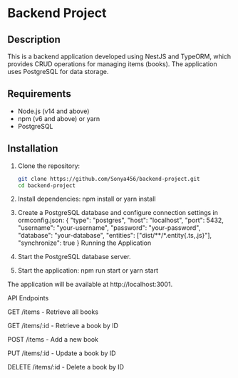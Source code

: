 # Backend Project

## Description

This is a backend application developed using NestJS and TypeORM, which provides CRUD operations for managing items (books). The application uses PostgreSQL for data storage.

## Requirements

- Node.js (v14 and above)
- npm (v6 and above) or yarn
- PostgreSQL

## Installation

1. Clone the repository:
   ```bash
   git clone https://github.com/Sonya456/backend-project.git
   cd backend-project

2. Install dependencies:
   npm install
   or 
   yarn install

3. Create a PostgreSQL database and configure connection settings in ormconfig.json:
   {
     "type": "postgres",
     "host": "localhost",
     "port": 5432,
     "username": "your-username",
     "password": "your-password",
     "database": "your-database",
     "entities": ["dist/**/*.entity{.ts,.js}"],
     "synchronize": true
   }
Running the Application
1. Start the PostgreSQL database server.

2. Start the application:
    npm run start
        or
    yarn start

The application will be available at http://localhost:3001.

API Endpoints

GET /items - Retrieve all books

GET /items/:id - Retrieve a book by ID

POST /items - Add a new book

PUT /items/:id - Update a book by ID

DELETE /items/:id - Delete a book by ID
